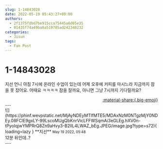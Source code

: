 ```yaml
---
slug: 1-14843028
date: 2022-05-19 05:43:27+09:00
authors:
  - 2f1375fdbd7be915cca75445a6d65e35
  - 01435f74a49ba8a519705ad242348232
categories:
  - Jisun
tags:
  - Fan Post
---
```


# 1-14843028

<div class="post-container" markdown="1">
<div class="content-container md-sidebar__scrollwrap" markdown="1">

지선 언니 아침 7시에 온라인 수업이 있는데 어제 오후에 커피를 마시느라 지금까지 잠을 못 잤어요. 어때요 ㅋㅋㅋㅋ 잠을 잘까요, 아니면 그냥 7시까지 기다릴까요?

</div>
</div>

<div style="text-align: right;" markdown="1">
<a href="https://weverse.io/fromis9/fanpost/1-14843028" style="text-align: right;">:material-share:{.big-emoji}</a>
</div>
---

<div class="comments-container md-sidebar__scrollwrap" markdown="1">
<div class="comment" markdown="1">
<div class='id-container' markdown="1">
![](https://phinf.wevpstatic.net/MjAyNDEyMTlfMTE5/MDAxNzM0NTgzMjY0NDEy.08FClE9gxLY-99LscoMUgQbKnrVicLFFWSqmAi3eGLEg.hXV0n-tPyoIqjwYMPRrQ8Zn9aHvy3-B2llL4LWAZ_bEg.JPEG/image.jpg?type=s72){ loading=lazy }
**<span class="artist">지선</span>** <small>May 19 2022, 05:48</small><br>
</div>
<div class='comment-body' markdown="1">
12분 뒤인데..?
</div>
</div>
</div>
---
